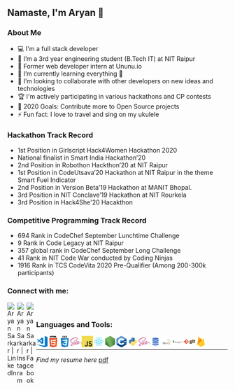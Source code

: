 ## Namaste, I'm Aryan 🙏

### About Me

- 💻 I'm a full stack developer
- 🔭 I’m a 3rd year engineering student (B.Tech IT) at NIT Raipur
- 💼 Former web developer intern at Ununu.io
- 🌱 I’m currently learning everything 🤣 
- 👯 I’m looking to collaborate with other developers on new ideas and technologies
- 🏆 I'm actively participating in various hackathons and CP contests
- 🥅 2020 Goals: Contribute more to Open Source projects
- ⚡ Fun fact: I love to travel and sing on my ukulele

### Hackathon Track Record

* 1st Position in Girlscript Hack4Women Hackathon 2020
* National finalist in Smart India Hackathon’20
* 2nd Position in Robothon Hackthon’20 at NIT Raipur
* 1st Position in CodeUtsava’20 Hackathon at NIT Raipur in the theme Smart Fuel Indicator
* 2nd Position in Version Beta’19 Hackathon at MANIT Bhopal.
* 3rd Position in NIT Conclave’19 Hackathon at NIT Rourkela
* 3rd Position in Hack4She'20 Hacakthon

### Competitive Programming Track Record

* 694 Rank in CodeChef September Lunchtime Challenge
* 9 Rank in Code Legacy at NIT Raipur
* 357 global rank in CodeChef September Long Challenge
* 41 Rank in NIT Code War conducted by Coding Ninjas
* 1916 Rank in TCS CodeVita 2020 Pre-Qualifier (Among 200-300k participants)

### Connect with me:

[<img align="left" alt="Aryan Sarkar | LinkedIn" width="22px" src="https://cdn.jsdelivr.net/npm/simple-icons@v3/icons/linkedin.svg" />][linkedin]
[<img align="left" alt="Aryan Sarkar | Instagram" width="22px" src="https://cdn.jsdelivr.net/npm/simple-icons@v3/icons/instagram.svg" />][instagram]
[<img align="left" alt="Aryan Sarkar | Facebook" width="22px" src="https://cdn.jsdelivr.net/npm/simple-icons@v3/icons/facebook.svg" />][facebook]

<br />

### Languages and Tools:

<img align="left" alt="Visual Studio Code" width="26px" src="https://raw.githubusercontent.com/github/explore/80688e429a7d4ef2fca1e82350fe8e3517d3494d/topics/visual-studio-code/visual-studio-code.png" />
<img align="left" alt="HTML5" width="26px" src="https://raw.githubusercontent.com/github/explore/80688e429a7d4ef2fca1e82350fe8e3517d3494d/topics/html/html.png" />
<img align="left" alt="CSS3" width="26px" src="https://raw.githubusercontent.com/github/explore/80688e429a7d4ef2fca1e82350fe8e3517d3494d/topics/css/css.png" />
<img align="left" alt="Sass" width="26px" src="https://raw.githubusercontent.com/github/explore/80688e429a7d4ef2fca1e82350fe8e3517d3494d/topics/sass/sass.png" />
<img align="left" alt="JavaScript" width="26px" src="https://raw.githubusercontent.com/github/explore/80688e429a7d4ef2fca1e82350fe8e3517d3494d/topics/javascript/javascript.png" /> 
<img align="left" alt="React" width="26px" src="https://raw.githubusercontent.com/github/explore/80688e429a7d4ef2fca1e82350fe8e3517d3494d/topics/react/react.png" />
<img align="left" alt="Node.js" width="26px" src="https://raw.githubusercontent.com/github/explore/80688e429a7d4ef2fca1e82350fe8e3517d3494d/topics/nodejs/nodejs.png" />
<img align="left" alt="Cpp" width="26px" src="https://raw.githubusercontent.com/github/explore/80688e429a7d4ef2fca1e82350fe8e3517d3494d/topics/cpp/cpp.png" />
<img align="left" alt="Python" width="26px" src="https://raw.githubusercontent.com/github/explore/80688e429a7d4ef2fca1e82350fe8e3517d3494d/topics/python/python.png" />
<img align="left" alt="Java" width="26px" src="https://raw.githubusercontent.com/github/explore/80688e429a7d4ef2fca1e82350fe8e3517d3494d/topics/sass/sass.png" />
<img align="left" alt="SQL" width="26px" src="https://raw.githubusercontent.com/github/explore/80688e429a7d4ef2fca1e82350fe8e3517d3494d/topics/sql/sql.png" />
<img align="left" alt="MySQL" width="26px" src="https://raw.githubusercontent.com/github/explore/80688e429a7d4ef2fca1e82350fe8e3517d3494d/topics/mysql/mysql.png" />
<img align="left" alt="MongoDB" width="26px" src="https://raw.githubusercontent.com/github/explore/80688e429a7d4ef2fca1e82350fe8e3517d3494d/topics/mongodb/mongodb.png" />
<img align="left" alt="Git" width="26px" src="https://raw.githubusercontent.com/github/explore/80688e429a7d4ef2fca1e82350fe8e3517d3494d/topics/git/git.png" />
<img align="left" alt="Firebase" width="26px" src="https://raw.githubusercontent.com/github/explore/80688e429a7d4ef2fca1e82350fe8e3517d3494d/topics/firebase/firebase.png" />

<br />

---

_Find my resume here_ [pdf](https://aryansarkar13.github.io/Resume/)


[instagram]: https://instagram.com/_the_philosopher_
[linkedin]: https://linkedin.com/in/aryan-sarkar
[facebook]: https://www.facebook.com/aryan.sarkar.792

